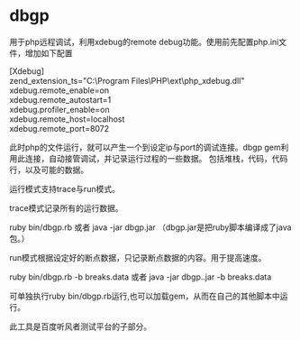 dbgp
====

用于php远程调试，利用xdebug的remote debug功能。使用前先配置php.ini文件，增加如下配置

[Xdebug] <br>
zend_extension_ts="C:\Program Files\PHP\ext\php_xdebug.dll" <br>
xdebug.remote_enable=on <br>
xdebug.remote_autostart=1 <br>
xdebug.profiler_enable=on <br>
xdebug.remote_host=localhost <br>
xdebug.remote_port=8072 <br>

此时php的文件运行，就可以产生一个到设定ip与port的调试连接。dbgp gem利用此连接，自动接管调试，并记录运行过程的一些数据。
包括堆栈，代码，代码行，以及可能的数据。

运行模式支持trace与run模式。

trace模式记录所有的运行数据。

ruby bin/dbgp.rb 或者 java -jar dbgp.jar  （dbgp.jar是把ruby脚本编译成了java包。）

run模式根据设定好的断点数据，只记录断点数据的内容。用于提高速度。

ruby bin/dbgp.rb -b breaks.data 或者  java -jar dbgp..jar -b breaks.data

可单独执行ruby bin/dbgp.rb运行,也可以加载gem，从而在自己的其他脚本中运行。

此工具是百度听风者测试平台的子部分。
